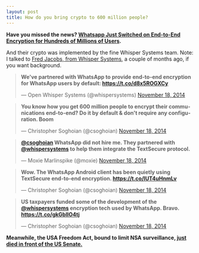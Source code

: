 ```yaml
---
layout: post
title: How do you bring crypto to 600 million people?
---
```


**Have you missed the news? [Whatsapp Just Switched on End-to-End Encryption for Hundreds of Millions of Users](http://www.wired.com/2014/11/whatsapp-encrypted-messaging/).**

And their crypto was implemented by the fine Whisper Systems team. 
Note: I talked to [Fred Jacobs, from Whisper Systems](http://blog.basilesimon.fr/2014/10/01/who-is-taking-care-of-your-privacy-contributoria/), a couple of months ago, if you want background.

<blockquote class="twitter-tweet" lang="en"><p><b>We&#39;ve partnered with WhatsApp to provide end-to-end encryption for WhatsApp users by default: <a href="https://t.co/d8x5ROGXCy">https://t.co/d8x5ROGXCy</a></b></p>&mdash; Open Whisper Systems (@whispersystems) <a href="https://twitter.com/whispersystems/status/534734471338000385">November 18, 2014</a></blockquote>
<script async src="//platform.twitter.com/widgets.js" charset="utf-8"></script>

<blockquote class="twitter-tweet" lang="en"><p><b>You know how you get 600 million people to encrypt their communications end-to-end? Do it by default &amp; don&#39;t require any configuration. Boom</b></p>&mdash; Christopher Soghoian (@csoghoian) <a href="https://twitter.com/csoghoian/status/534727722900393984">November 18, 2014</a></blockquote>
<script async src="//platform.twitter.com/widgets.js" charset="utf-8"></script>

<blockquote class="twitter-tweet" lang="en"><p><b><a href="https://twitter.com/csoghoian">@csoghoian</a> WhatsApp did not hire me. They partnered with <a href="https://twitter.com/whispersystems">@whispersystems</a> to help them integrate the TextSecure protocol.</b></p>&mdash; Moxie Marlinspike (@moxie) <a href="https://twitter.com/moxie/status/534735522606768128">November 18, 2014</a></blockquote>
<script async src="//platform.twitter.com/widgets.js" charset="utf-8"></script>

<blockquote class="twitter-tweet" lang="en"><p><b>Wow. The WhatsApp Android client has been quietly using TextSecure end-to-end encryption. <a href="https://t.co/lUT4uHnmLv">https://t.co/lUT4uHnmLv</a></b></p>&mdash; Christopher Soghoian (@csoghoian) <a href="https://twitter.com/csoghoian/status/534735262119907331">November 18, 2014</a></blockquote>
<script async src="//platform.twitter.com/widgets.js" charset="utf-8"></script>

<blockquote class="twitter-tweet" lang="en"><p><b>US taxpayers funded some of the development of the <a href="https://twitter.com/whispersystems">@whispersystems</a> encryption tech used by WhatsApp. Bravo.  <a href="https://t.co/gkGblIO4tj">https://t.co/gkGblIO4tj</a></b></p>&mdash; Christopher Soghoian (@csoghoian) <a href="https://twitter.com/csoghoian/status/534736969046437888">November 18, 2014</a></blockquote>
<script async src="//platform.twitter.com/widgets.js" charset="utf-8"></script>

**Meanwhile, the USA Freedom Act, bound to limit NSA surveillance, [just died in front of the US Senate.](http://www.theguardian.com/us-news/live/2014/nov/18/senate-votes-usa-freedom-act-nsa-surveillance)**
